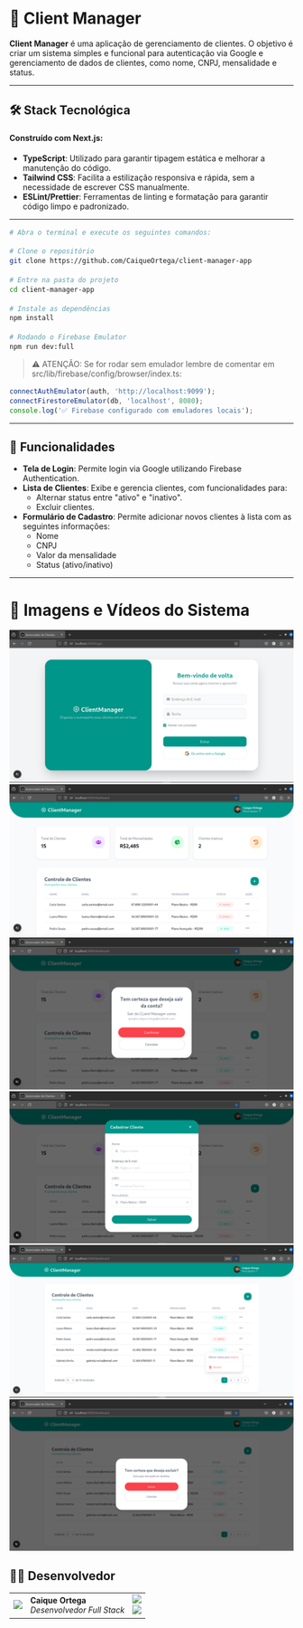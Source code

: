 # 🚀 Client Manager 
**Client Manager** é uma aplicação de gerenciamento de clientes. O objetivo é criar um sistema simples e funcional para autenticação via Google e gerenciamento de dados de clientes, como nome, CNPJ, mensalidade e status.

---

## 🛠️ Stack Tecnológica

#### Construído com Next.js:
- **TypeScript**: Utilizado para garantir tipagem estática e melhorar a manutenção do código.
- **Tailwind CSS**: Facilita a estilização responsiva e rápida, sem a necessidade de escrever CSS manualmente.
- **ESLint/Prettier**: Ferramentas de linting e formatação para garantir código limpo e padronizado.

---

```bash
# Abra o terminal e execute os seguintes comandos:

# Clone o repositório
git clone https://github.com/CaiqueOrtega/client-manager-app

# Entre na pasta do projeto
cd client-manager-app

# Instale as dependências
npm install

# Rodando o Firebase Emulator
npm run dev:full
```
> ⚠️ ATENÇÃO: Se for rodar sem emulador lembre de comentar em src/lib/firebase/config/browser/index.ts:

```js
connectAuthEmulator(auth, 'http://localhost:9099');
connectFirestoreEmulator(db, 'localhost', 8080);
console.log('✅ Firebase configurado com emuladores locais');
``` 
---

## 📑 Funcionalidades

- **Tela de Login**: Permite login via Google utilizando Firebase Authentication.
- **Lista de Clientes**: Exibe e gerencia clientes, com funcionalidades para:
  - Alternar status entre "ativo" e "inativo".
  - Excluir clientes.
- **Formulário de Cadastro**: Permite adicionar novos clientes à lista com as seguintes informações:
  - Nome
  - CNPJ
  - Valor da mensalidade
  - Status (ativo/inativo)

---

# 📸 Imagens e Vídeos do Sistema

![Tela de Login](assets/login-page.png)
![Tela de Dashboard](assets/dashboard-page.png)
![Modal de Logout](assets/modal-logout.png)
![Modal de Cadastro de Cliente](assets/modal-client.png)
![Dropdown de Açoes](assets/dropdown-actions.png)
![Modal de Confirmação de Exclusao](assets/modal-confirm.png)



## 👨‍💻 Desenvolvedor

<table>
  <tr>
    <td align="center">
      <img src="https://github.com/caiqueortega.png?size=100" width="100">
    </td>
    <td>
      <strong>Caique Ortega</strong><br />
      <i>Desenvolvedor Full Stack</i><br />
    </td>
    <td>
      <a href="https://github.com/caiqueortega">
        <img src="https://img.shields.io/badge/GitHub-000?style=for-the-badge&logo=github&logoColor=white" />
      </a><br>
      <a href="https://www.linkedin.com/in/caiqueortega">
        <img src="https://img.shields.io/badge/LinkedIn-0077B5?style=for-the-badge&logo=linkedin&logoColor=white" />
      </a>
    </td>
  </tr>
</table>
